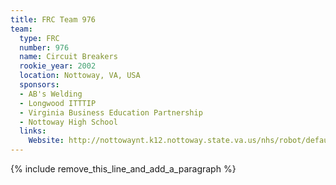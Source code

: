 ```yaml
---
title: FRC Team 976
team:
  type: FRC
  number: 976
  name: Circuit Breakers
  rookie_year: 2002
  location: Nottoway, VA, USA
  sponsors:
  - AB's Welding
  - Longwood ITTTIP
  - Virginia Business Education Partnership
  - Nottoway High School
  links:
    Website: http://nottowaynt.k12.nottoway.state.va.us/nhs/robot/default.htm
---
```


{% include remove_this_line_and_add_a_paragraph %}